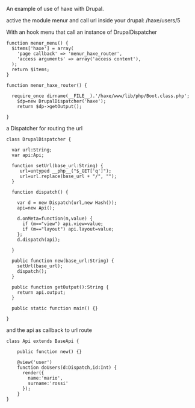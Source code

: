 An example of use of haxe with Drupal.

active the module menur and call url inside your drupal: /haxe/users/5

With an hook menu that call an instance of DrupalDispatcher


	function menur_menu() {
	  $items['haxe'] = array(
	    'page callback' => 'menur_haxe_router',
	    'access arguments' => array('access content'), 
	  );
	  return $items;
	}

	function menur_haxe_router() {
      	
	  require_once dirname(__FILE__).'/haxe/www/lib/php/Boot.class.php';
		$dp=new DrupalDispatcher('haxe');
		return $dp->getOutput();
	
	}


a Dispatcher for routing the url 



	class DrupalDispatcher {

	  var url:String;
	  var api:Api;

	  function setUrl(base_url:String) {
	     url=untyped __php__("$_GET['q']");
	     url=url.replace(base_url + "/", "");
	  }

	  function dispatch() {

	    var d = new Dispatch(url,new Hash());
	    api=new Api();

	    d.onMeta=function(m,value) {
	      if (m=="view") api.view=value;
	      if (m=="layout") api.layout=value;
	    };
	    d.dispatch(api);

	  }

	  public function new(base_url:String) {
	    setUrl(base_url);
	    dispatch(); 
	  }

	  public function getOutput():String {
	    return api.output;
	  }

	  public static function main() {}

	}



and the api as callback to url route



	class Api extends BaseApi {

	    public function new() {}

	    @view('user')
	    function doUsers(d:Dispatch,id:Int) {
	      render({
	        name:'mario',
	        surname:'rossi'
	      });
	    }
	}



